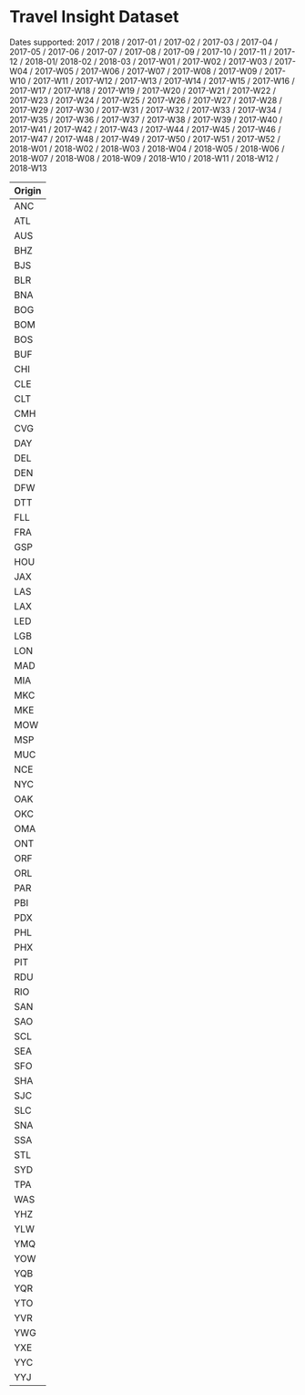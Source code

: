 # Travel Insight Dataset

Dates supported: 2017 / 2018 / 2017-01 / 2017-02 / 2017-03 / 2017-04 / 2017-05 / 2017-06 / 2017-07 / 2017-08 / 2017-09 / 2017-10 / 2017-11 / 2017-12 / 2018-01/ 2018-02 / 2018-03 / 2017-W01 / 2017-W02 / 2017-W03 / 2017-W04 / 2017-W05 / 2017-W06 / 2017-W07 / 2017-W08 / 2017-W09 / 2017-W10 / 2017-W11 / 2017-W12 / 2017-W13 / 2017-W14 / 2017-W15 / 2017-W16 / 2017-W17 / 2017-W18 / 2017-W19 / 2017-W20 / 2017-W21 / 2017-W22 / 2017-W23 / 2017-W24 / 2017-W25 / 2017-W26 / 2017-W27 / 2017-W28 / 2017-W29 / 2017-W30 / 2017-W31 / 2017-W32 / 2017-W33 / 2017-W34 / 2017-W35 / 2017-W36 / 2017-W37 / 2017-W38 / 2017-W39 / 2017-W40 / 2017-W41 / 2017-W42 / 2017-W43 / 2017-W44 / 2017-W45 / 2017-W46 / 2017-W47 / 2017-W48 / 2017-W49 / 2017-W50 / 2017-W51 / 2017-W52 / 2018-W01 / 2018-W02 / 2018-W03 / 2018-W04 / 2018-W05 / 2018-W06 / 2018-W07 / 2018-W08 / 2018-W09 / 2018-W10 / 2018-W11 / 2018-W12 / 2018-W13

|Origin|
|------|
|ANC|
|ATL|
|AUS|
|BHZ|
|BJS|
|BLR|
|BNA|
|BOG|
|BOM|
|BOS|
|BUF|
|CHI|
|CLE|
|CLT|
|CMH|
|CVG|
|DAY|
|DEL|
|DEN|
|DFW|
|DTT|
|FLL|
|FRA|
|GSP|
|HOU|
|JAX|
|LAS|
|LAX|
|LED|
|LGB|
|LON|
|MAD|
|MIA|
|MKC|
|MKE|
|MOW|
|MSP|
|MUC|
|NCE|
|NYC|
|OAK|
|OKC|
|OMA|
|ONT|
|ORF|
|ORL|
|PAR|
|PBI|
|PDX|
|PHL|
|PHX|
|PIT|
|RDU|
|RIO|
|SAN|
|SAO|
|SCL|
|SEA|
|SFO|
|SHA|
|SJC|
|SLC|
|SNA|
|SSA|
|STL|
|SYD|
|TPA|
|WAS|
|YHZ|
|YLW|
|YMQ|
|YOW|
|YQB|
|YQR|
|YTO|
|YVR|
|YWG|
|YXE|
|YYC|
|YYJ|
